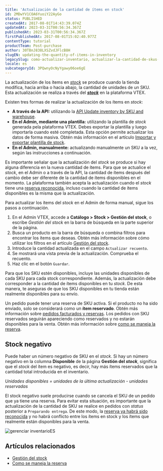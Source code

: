 ```yaml
---
title: 'Actualización de la cantidad de ítems en stock'
id: 2MDwYV1COA6YuoiY22AyGo
status: PUBLISHED
createdAt: 2017-08-01T14:43:39.074Z
updatedAt: 2023-03-31T00:56:34.367Z
publishedAt: 2023-03-31T00:56:34.367Z
firstPublishedAt: 2017-08-01T15:02:40.977Z
contentType: tutorial
productTeam: Post-purchase
author: 30TBnJ838LXSZvdJFlcB8H
slugEN: updating-the-quantity-of-items-in-inventory
legacySlug: como-actualizar-inventario, actualizar-la-cantidad-de-skus-en-inventario
locale: es
subcategoryId: 3PQwnyOcNyYgawy06oe6gE
---
```


La actualización de los ítems en _[stock](/es/tutorial/almacen--6oIxvsVDTtGpO7y6zwhGpb)_ se produce cuando la tienda modifica, hacia arriba o hacia abajo, la cantidad de unidades de un SKU. Esta actualización se realiza a través del **_[stock](/es/tutorial/gestionar-items-en-inventario--tutorials_139)_** en la plataforma VTEX.

Existen tres formas de realizar la actualización de los ítems en _stock_:

* **A través de la API:** utilizando la [API Update inventory by SKU and warehouse](https://developers.vtex.com/docs/api-reference/logistics-api#put-/api/logistics/pvt/inventory/skus/-skuId-/warehouses/-warehouseId-).
* **En el Admin, mediante una plantilla:** utilizando la plantilla de _stock_ generada pela plataforma VTEX. Debes exportar la plantilla y luego importarla cuando esté completada. Esta opción permite actualizar los datos de forma masiva. Obtén más información en el artículo [Importar y exportar plantilla de stock](/es/tutorial/importando-y-exportando-plantilla-de-stock--tutorials_2034).
* **En el Admin, manualmente:** actualizando manualmente un SKU a la vez, según las instrucciones a continuación.

Es importante señalar que la actualización del _stock_ se produce si hay alguna diferencia en la nueva cantidad de ítems. Para que se actualice el _stock_, en el Admin o a través de la API, la cantidad de ítems después del cambio debe ser diferente de la cantidad de ítems disponibles en el momento. La plataforma también acepta la actualización cuando el _stock_ tiene una [reserva reconocida](/es/tutorial/como-se-maneja-la-reserva--tutorials_92#reserva-reconocida), incluso cuando la cantidad de ítems disponibles es la misma que la actualización.

Para actualizar los ítems del _stock_ en el Admin de forma manual, sigue los pasos a continuación.

1. En el Admin VTEX, accede a **Catálogo > Stock > Gestión del stock**, o escribe *Gestión del stock* en la barra de búsqueda en la parte superior de la página.  
2. Busca un producto en la barra de búsqueda o combina filtros para encontrar los ítems que deseas. Obtén más información sobre cómo utilizar los filtros en el artículo [Gestión del stock](/es/tutorial/gestionar-items-en-inventario--tutorials_139).  
3. Introduce la cantidad actualizada en el campo `Actualizar recuento`.   
4. Se mostrará una vista previa de la actualización. Comprueba el recuento. 
5. Haz clic en el botón `Guardar`.

Para que los SKU estén disponibles, incluye las unidades disponibles de cada SKU para cada stock correspondiente. Además, la actualización debe corresponder a la cantidad de ítems disponibles en tu _stock_. De esta manera, te aseguras de que los SKU disponibles en tu tienda están realmente disponibles para su envío. 

Un pedido puede tener una reserva de SKU activa. Si el producto no ha sido enviado, solo se considerará como un **ítem reservado**. Obtén más información sobre [pedidos facturados y reservas](/es/faq/por-que-meu-pedido-foi-faturado-e-o-produto-continua-reservado). Los pedidos con SKU reservados seguirán apareciendo como reservados y no estarán disponibles para la venta. Obtén más información sobre [como se maneja la reserva](/es/tutorial/como-se-maneja-la-reserva--tutorials_92).

## Stock negativo

Puede haber un número negativo de SKU en el _stock_. Si hay un número negativo en la columna **Disponible** de la página **Gestión del _stock_**, significa que el _stock_ del ítem es negativo, es decir, hay más ítems reservados que la cantidad total introducida en el inventario.

_Unidades disponibles = unidades de la última actualización - unidades reservadas_

El stock negativo suele producirse cuando se cancela el SKU de un pedido que ya tiene una reserva.  Para evitar esta situación, es importante que la actualización de la cantidad de SKU se realice en pedidos con _status_ posterior a `Preparando entrega`. De este modo, la [reserva ya habrá sido reconocida](/es/tutorial/como-se-maneja-la-reserva--tutorials_92#reserva-reconocida) y no habrá conflicto entre los ítems en stock y los ítems que realmente están disponibles para la venta.

![gerenciar inventarioES](https://raw.githubusercontent.com/vtexdocs/help-center-content/refs/heads/main/docs/es/tutorials/env%C3%ADo/inventario/actualization-de-la-cantidad-de-items-en-stock_1.gif)

## Artículos relacionados

* [Gestión del stock](#heading=h.8a4z5831hhcl)
* [Como se maneja la reserva](/es/tutorial/como-se-maneja-la-reserva--tutorials_92)
